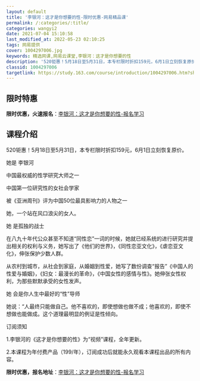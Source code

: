 ```yaml
---
layout: default
title: '李银河：这才是你想要的性-限时优惠-网易精品课'
permalink: /:categories/:title/
categories: wangyi2
date: 2021-07-04 15:10:58
last_modified_at: 2022-05-23 02:10:25
tags: 网易提供
cover: 1004297006.jpg
keywords: 精选网课,网易云课堂,李银河：这才是你想要的性
description: '520钜惠！5月18日至5月31日，本专栏限时折扣159元，6月1日立刻恢复原价。她是李银河中国最权威的性学研究大师之一'
classid: 1004297006
targetlink: https://study.163.com/course/introduction/1004297006.htm?share=1&shareId=1025206652&utm_campaign=share&utm_medium=iphoneShare&utm_source=&utm_u=1025206652
---
```


## 限时特惠

**限时优惠，火速报名**：[李银河：这才是你想要的性-报名学习](https://study.163.com/course/introduction/1004297006.htm?share=1&shareId=1025206652&utm_campaign=share&utm_medium=iphoneShare&utm_source=&utm_u=1025206652)

## 课程介绍

520钜惠！5月18日至5月31日，本专栏限时折扣159元，6月1日立刻恢复原价。



她是 李银河

中国最权威的性学研究大师之一

中国第一位研究性的女社会学家

被《亚洲周刊》评为中国50位最具影响力的人物之一 

她，一个站在风口浪尖的女人。

她 是孤独的战士

在八九十年代公众甚至不知道“同性恋”一词的时候，她就已经系统的进行研究并提出相关的权利与义务，她写出了《他们的世界》，《同性恋亚文化》，《虐恋亚文化》，伸张保护少数人群。

从农村到城市，从社会到家庭，从婚姻到性爱，她写了数份调查“报告”《中国人的性爱与婚姻》，《妇女：最漫长的革命》，《中国女性的感情与性》。她伸张女性权利，为那些默默承受的女性发声。

她 会是你人生中最好的“性”导师

她说：“人最终只能做自己。他不喜欢的，即使想做也做不成；他喜欢的，即使不想做也能做成。这个道理最明显的例证是性倾向。



订阅须知

1.李银河的《这才是你想要的性》为“视频”课程，全年更新。

2.本课程为年付费产品（199/年），订阅成功后就能永久观看本课程出品的所有内容。

**限时优惠，报名地址**：[李银河：这才是你想要的性-报名学习](https://study.163.com/course/introduction/1004297006.htm?share=1&shareId=1025206652&utm_campaign=share&utm_medium=iphoneShare&utm_source=&utm_u=1025206652)

